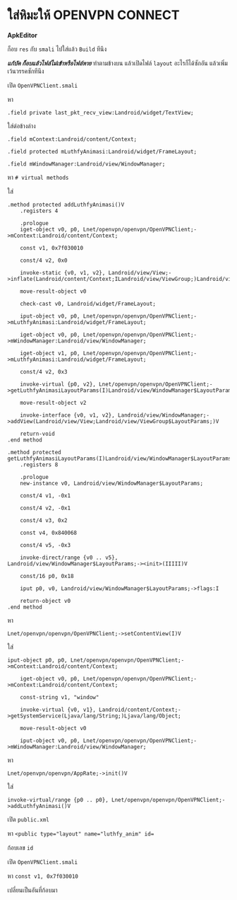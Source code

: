 # ใส่หิมะให้ OPENVPN CONNECT
**ApkEditor**

ก็อบ ``` res ``` กับ ``` smali ``` ไปใส่แล้ว ``` Build ``` ทีนึง

***แก้บัค ก็อบแล้วไฟล์ไม่เข้าหรือไฟล์หาย***
ทำตามข้างบน แล้วเปิดไฟล์ ``` layout ``` อะไรก็ได้ซักอัน แล้วเพิ่ม เว้นวรรคซักทีนึง

เปิด ``` OpenVPNClient.smali ```

หา
```smali 
.field private last_pkt_recv_view:Landroid/widget/TextView; 
```

ใส่ต่อข้างล่าง
```smali
.field mContext:Landroid/content/Context;

.field protected mLuthfyAnimasi:Landroid/widget/FrameLayout;

.field mWindowManager:Landroid/view/WindowManager;
```

หา ``` # virtual methods ```

ใส่
```smali
.method protected addLuthfyAnimasi()V
    .registers 4

    .prologue
    iget-object v0, p0, Lnet/openvpn/openvpn/OpenVPNClient;->mContext:Landroid/content/Context;

    const v1, 0x7f030010

    const/4 v2, 0x0

    invoke-static {v0, v1, v2}, Landroid/view/View;->inflate(Landroid/content/Context;ILandroid/view/ViewGroup;)Landroid/view/View;

    move-result-object v0

    check-cast v0, Landroid/widget/FrameLayout;

    iput-object v0, p0, Lnet/openvpn/openvpn/OpenVPNClient;->mLuthfyAnimasi:Landroid/widget/FrameLayout;

    iget-object v0, p0, Lnet/openvpn/openvpn/OpenVPNClient;->mWindowManager:Landroid/view/WindowManager;

    iget-object v1, p0, Lnet/openvpn/openvpn/OpenVPNClient;->mLuthfyAnimasi:Landroid/widget/FrameLayout;

    const/4 v2, 0x3

    invoke-virtual {p0, v2}, Lnet/openvpn/openvpn/OpenVPNClient;->getLuthfyAnimasiLayoutParams(I)Landroid/view/WindowManager$LayoutParams;

    move-result-object v2

    invoke-interface {v0, v1, v2}, Landroid/view/WindowManager;->addView(Landroid/view/View;Landroid/view/ViewGroup$LayoutParams;)V

    return-void
.end method

.method protected getLuthfyAnimasiLayoutParams(I)Landroid/view/WindowManager$LayoutParams;
    .registers 8

    .prologue
    new-instance v0, Landroid/view/WindowManager$LayoutParams;

    const/4 v1, -0x1

    const/4 v2, -0x1

    const/4 v3, 0x2

    const v4, 0x840068

    const/4 v5, -0x3

    invoke-direct/range {v0 .. v5}, Landroid/view/WindowManager$LayoutParams;-><init>(IIIII)V

    const/16 p0, 0x18

    iput p0, v0, Landroid/view/WindowManager$LayoutParams;->flags:I

    return-object v0
.end method
```
หา 
```smali
Lnet/openvpn/openvpn/OpenVPNClient;->setContentView(I)V
```
ใส่
```smali
iput-object p0, p0, Lnet/openvpn/openvpn/OpenVPNClient;->mContext:Landroid/content/Context;

    iget-object v0, p0, Lnet/openvpn/openvpn/OpenVPNClient;->mContext:Landroid/content/Context;

    const-string v1, "window"

    invoke-virtual {v0, v1}, Landroid/content/Context;->getSystemService(Ljava/lang/String;)Ljava/lang/Object;

    move-result-object v0

    iput-object v0, p0, Lnet/openvpn/openvpn/OpenVPNClient;->mWindowManager:Landroid/view/WindowManager;
```
หา
```smali
Lnet/openvpn/openvpn/AppRate;->init()V
```
ใส่
```smali
invoke-virtual/range {p0 .. p0}, Lnet/openvpn/openvpn/OpenVPNClient;->addLuthfyAnimasi()V
```
เปิด ``` public.xml ```

หา ``` <public type="layout" name="luthfy_anim" id= ```

ก้อบเลข ``` id ```

เปิด ``` OpenVPNClient.smali ```

หา ``` const v1, 0x7f030010 ```

เปลี่ยนเป็นอันที่ก้อบมา

